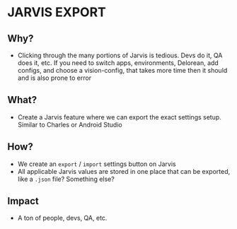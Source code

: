 # JARVIS EXPORT

## Why?

- Clicking through the many portions of Jarvis is tedious. Devs do it, QA does it, etc. If you need to switch apps, environments, Delorean, add configs, and choose a vision-config, that takes more time then it should and is also prone to error

## What?

- Create a Jarvis feature where we can export the exact settings setup. Similar to Charles or Android Studio

## How?

- We create an `export` / `import` settings button on Jarvis
- All applicable Jarvis values are stored in one place that can be exported, like a `.json` file? Something else?

## Impact

- A ton of people, devs, QA, etc.
